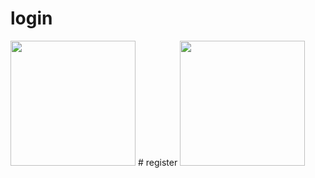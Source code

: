 # login

<img src="https://github.com/changkhobanhoa/login_flutter/assets/106042530/a1d91225-cf1c-4844-a98f-51f9390d3769" width="200">
# register
<img src="https://github.com/changkhobanhoa/login_flutter/assets/106042530/f402f70d-45e2-42c7-a3bc-5dcc44d7ff56" width="200">
